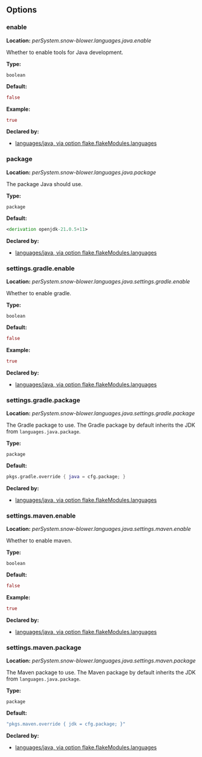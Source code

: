 ## Options

### enable
**Location:** *perSystem.snow-blower.languages.java.enable*

Whether to enable tools for Java development.

**Type:**

`boolean`

**Default:**
```nix
false
```

**Example:**

```nix
true
```

**Declared by:**

- [languages/java, via option flake.flakeModules.languages](modules/languages/java)


### package
**Location:** *perSystem.snow-blower.languages.java.package*

The package Java should use.

**Type:**

`package`

**Default:**
```nix
<derivation openjdk-21.0.5+11>
```

**Declared by:**

- [languages/java, via option flake.flakeModules.languages](modules/languages/java)


### settings.gradle.enable
**Location:** *perSystem.snow-blower.languages.java.settings.gradle.enable*

Whether to enable gradle.

**Type:**

`boolean`

**Default:**
```nix
false
```

**Example:**

```nix
true
```

**Declared by:**

- [languages/java, via option flake.flakeModules.languages](modules/languages/java)


### settings.gradle.package
**Location:** *perSystem.snow-blower.languages.java.settings.gradle.package*

The Gradle package to use.
The Gradle package by default inherits the JDK from `languages.java.package`.


**Type:**

`package`

**Default:**
```nix
pkgs.gradle.override { java = cfg.package; }
```

**Declared by:**

- [languages/java, via option flake.flakeModules.languages](modules/languages/java)


### settings.maven.enable
**Location:** *perSystem.snow-blower.languages.java.settings.maven.enable*

Whether to enable maven.

**Type:**

`boolean`

**Default:**
```nix
false
```

**Example:**

```nix
true
```

**Declared by:**

- [languages/java, via option flake.flakeModules.languages](modules/languages/java)


### settings.maven.package
**Location:** *perSystem.snow-blower.languages.java.settings.maven.package*

The Maven package to use.
The Maven package by default inherits the JDK from `languages.java.package`.


**Type:**

`package`

**Default:**
```nix
"pkgs.maven.override { jdk = cfg.package; }"
```

**Declared by:**

- [languages/java, via option flake.flakeModules.languages](modules/languages/java)

